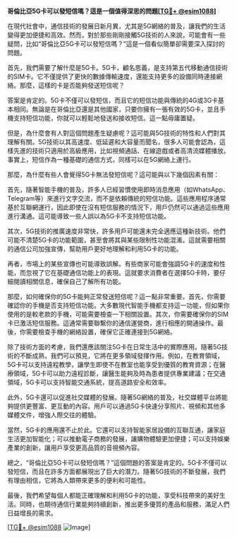 **哥倫比亞5G卡可以發短信嗎？這是一個值得深思的問題[[TG💪+ @esim1088](https://t.me/s/esim1088)]**

在現代社會中，通信技術的發展日新月異，尤其是5G網絡的普及，讓我們的生活變得更加便捷和高效。然而，對於那些剛剛接觸5G技術的人來說，可能會有一些疑問，比如“哥倫比亞5G卡可以發短信嗎？”這是一個看似簡單卻需要深入探討的問題。

首先，我們需要了解什麼是5G卡。5G卡，顧名思義，是支持第五代移動通信技術的SIM卡。它不僅提供了更快的數據傳輸速度，還能支持更多的設備同時連接網絡。那麼，這樣的卡是否能夠發送短信呢？

答案是肯定的。5G卡不僅可以發短信，而且它的短信功能與傳統的4G或3G卡基本相同。無論是在哥倫比亞還是其他國家，只要你擁有一張有效的5G卡，並且手機支持短信功能，你就可以輕鬆地發送和接收短信。這一點毋庸置疑。

但是，為什麼會有人對這個問題產生疑慮呢？這可能與5G技術的特性和人們對其理解有關。5G技術以其高速度、低延遲和大容量而聞名，很多人可能會認為，這樣先進的技術只適用於高級應用，比如視頻通話、在線遊戲或者高清流媒體播放。事實上，短信作為一種基礎的通信方式，同樣可以在5G網絡上運行。

那麼，為什麼有些人會覺得5G卡無法發短信呢？這可能與以下幾個因素有關：

首先，隨著智能手機的普及，許多人已經習慣使用即時消息應用（如WhatsApp、Telegram等）來進行文字交流，而不是依賴傳統的短信功能。這些應用程序通常基於互聯網運行，因此即使在沒有短信服務的情況下，用戶仍然可以通過這些應用進行溝通。這可能導致一些人誤以為5G卡不支持短信功能。

其次，5G技術的推廣速度非常快，許多用戶可能還未完全適應這種新技術。他們可能不清楚5G卡的功能範圍，甚至會將其與某些限制性功能混淆。這就需要相關的通信公司加強宣傳，幫助用戶更好地理解和利用5G卡的功能。

再者，市場上的某些宣傳也可能導致誤解。有些商家可能會強調5G卡的速度和性能，而忽視了它在基礎通信功能上的表現。這就要求消費者在選擇5G卡時，要仔細閱讀相關信息，確保自己了解所有功能。

那麼，如何確保你的5G卡能夠正常發送短信呢？這一點非常重要。首先，你需要確認你的手機是否支持短信功能。大多數現代智能手機都支持這一功能，但如果你使用的是較老款的手機，可能需要檢查一下相關設置。其次，你需要確保你的SIM卡已激活短信服務。這通常需要聯繫你的通信運營商，進行相應的開通操作。最後，你需要檢查手機的網絡設置，確保它正確連接到5G網絡。

除了技術方面的考慮，我們還應該關注5G卡在日常生活中的實際應用。隨著5G技術的不斷成熟，我們可以預見，它將在更多領域發揮作用。例如，在教育領域，5G卡可以支持遠程教學，讓學生即使不在教室也能享受到優質的教育資源；在醫療領域，5G卡可以助力遠程診斷，讓醫生能夠及時為患者提供專業建議；在交通領域，5G卡可以支持智能交通系統，提高道路安全和效率。

此外，5G卡還可以促進社交媒體的發展。隨著5G網絡的普及，社交媒體平台將能夠提供更豐富、更互動的內容。用戶可以通過5G卡快速分享照片、視頻和其他多媒體文件，增強人際交往的體驗。

當然，5G卡的應用還不止於此。它還可以支持智能家居設備的互聯互通，讓家庭生活更加智能化；可以推動電子商務的發展，讓購物體驗更加便捷；可以支持娛樂產業的創新，讓用戶享受更高品質的音視頻內容。

總之，“哥倫比亞5G卡可以發短信嗎？”這個問題的答案是肯定的。5G卡不僅可以發短信，而且在許多方面都展現出了巨大的潛力。隨著5G技術的不斷發展，我們有理由相信，它將為人類帶來更多的便利和可能性。

最後，我們希望每個人都能正確理解和利用5G卡的功能，享受科技帶來的美好生活。同時，也期待通信行業能夠持續創新，推出更多優質的產品和服務，滿足人們日益增長的需求。

[[TG💪+ @esim1088](https://t.me/s/esim1088) ![Image](https://i.postimg.cc/4NQfJmqS/Snipaste-2025-05-13-00-14-12.png)]